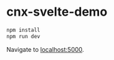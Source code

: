 # cnx-svelte-demo

```bash
npm install
npm run dev
```

Navigate to [localhost:5000](http://localhost:5000).
